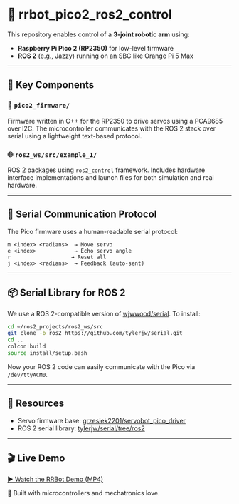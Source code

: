 # 🤖 rrbot_pico2_ros2_control

This repository enables control of a **3-joint robotic arm** using:

- **Raspberry Pi Pico 2 (RP2350)** for low-level firmware
- **ROS 2** (e.g., Jazzy) running on an SBC like Orange Pi 5 Max

---

## 🧩 Key Components

### 🔧 `pico2_firmware/`
Firmware written in C++ for the RP2350 to drive servos using a PCA9685 over I2C. The microcontroller communicates with the ROS 2 stack over serial using a lightweight text-based protocol.

### 🌐 `ros2_ws/src/example_1/`
ROS 2 packages using `ros2_control` framework. Includes hardware interface implementations and launch files for both simulation and real hardware.

---

## 🔌 Serial Communication Protocol

The Pico firmware uses a human-readable serial protocol:
```
m <index> <radians>  → Move servo
e <index>            → Echo servo angle
r                   → Reset all
j <index> <radians>  → Feedback (auto-sent)
```

---

## 📦 Serial Library for ROS 2

We use a ROS 2-compatible version of [wjwwood/serial](https://github.com/tylerjw/serial/tree/ros2). To install:

```bash
cd ~/ros2_projects/ros2_ws/src
git clone -b ros2 https://github.com/tylerjw/serial.git
cd ..
colcon build
source install/setup.bash
```

Now your ROS 2 code can easily communicate with the Pico via `/dev/ttyACM0`.

---

## 🔗 Resources

- Servo firmware base: [grzesiek2201/servobot_pico_driver](https://github.com/grzesiek2201/servobot_pico_driver)
- ROS 2 serial library: [tylerjw/serial/tree/ros2](https://github.com/tylerjw/serial/tree/ros2)

---
## 🎬 Live Demo

[▶️ Watch the RRBot Demo (MP4)](https://github.com/yourusername/yourrepo/raw/main/ros2_ws/src/example_1/doc/rrbot.mp4)


🍕 Built with microcontrollers and mechatronics love.
